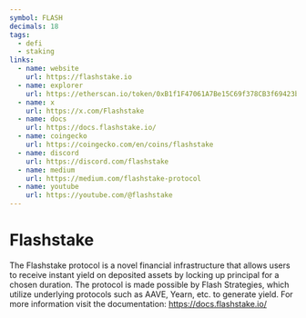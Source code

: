 ```yaml
---
symbol: FLASH
decimals: 18
tags:
  - defi
  - staking
links:
  - name: website
    url: https://flashstake.io
  - name: explorer
    url: https://etherscan.io/token/0xB1f1F47061A7Be15C69f378CB3f69423bD58F2F8
  - name: x
    url: https://x.com/Flashstake
  - name: docs
    url: https://docs.flashstake.io/
  - name: coingecko
    url: https://coingecko.com/en/coins/flashstake
  - name: discord
    url: https://discord.com/flashstake
  - name: medium
    url: https://medium.com/flashstake-protocol
  - name: youtube
    url: https://youtube.com/@flashstake
---
```


# Flashstake

The Flashstake protocol is a novel financial infrastructure that allows users to receive instant yield on deposited assets by locking up principal for a chosen duration. The protocol is made possible by Flash Strategies, which utilize underlying protocols such as AAVE, Yearn, etc. to generate yield. For more information visit the documentation: https://docs.flashstake.io/
